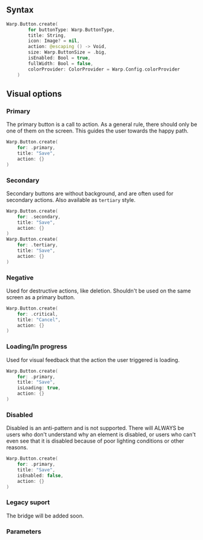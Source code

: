 

## Syntax

```swift example
Warp.Button.create(
        for buttonType: Warp.ButtonType,
        title: String,
        icon: Image? = nil,
        action: @escaping () -> Void,
        size: Warp.ButtonSize = .big,
        isEnabled: Bool = true,
        fullWidth: Bool = false,
        colorProvider: ColorProvider = Warp.Config.colorProvider
    )
```

## Visual options

### Primary

The primary button is a call to action. As a general rule, there should only be
one of them on the screen. This guides the user towards the happy path.

```swift example
Warp.Button.create(
    for: .primary,
    title: "Save",
    action: {}
)
```

### Secondary

Secondary buttons are without background, and are often used for secondary actions. Also available as `tertiary` style.

```swift example
Warp.Button.create(
    for: .secondary,
    title: "Save",
    action: {}
)
Warp.Button.create(
    for: .tertiary,
    title: "Save",
    action: {}
)
```

### Negative

Used for destructive actions, like deletion. Shouldn't be used on the same
screen as a primary button.

```swift example
Warp.Button.create(
    for: .critical,
    title: "Cancel",
    action: {}
)
```

### Loading/In progress

Used for visual feedback that the action the user triggered is loading.

```swift example
Warp.Button.create(
    for: .primary,
    title: "Save",
    isLoading: true,
    action: {}
)
```

### Disabled

Disabled is an anti-pattern and is not supported. There will ALWAYS be users who
don't understand why an element is disabled, or users who can't even see that it
is disabled because of poor lighting conditions or other reasons.

```swift example
Warp.Button.create(
    for: .primary,
    title: "Save",
    isEnabled: false,
    action: {}
)
```

### Legacy suport
The bridge will be added soon.

### Parameters

<api-table type=iOS component="Button" />